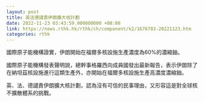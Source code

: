 ```yaml
---
layout: post
title: 英法德譴責伊朗擴大核計劃
date: 2022-11-23 03:43:59.000000000 +08:00
link: https://news.rthk.hk/rthk/ch/component/k2/1676783-20221123.htm
categories: rthk
---
```


國際原子能機構證實，伊朗開始在福爾多核設施生產濃度為60%的濃縮鈾。

國際原子能機構發表聲明說，總幹事格羅西向成員國發出最新報告，表示伊朗除了在納坦茲核設施進行這類生產外，亦開始在福爾多核設施生產高濃度濃縮鈾。

英、法、德譴責伊朗擴大核計劃，認為沒有可信的民事理由，又形容這是對全球核不擴散體系的挑戰。
